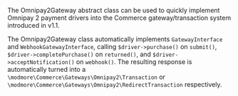 The Omnipay2Gateway abstract class can be used to quickly implement Omnipay 2 payment drivers into the Commerce gateway/transaction system introduced in v1.1.

The Omnipay2Gateway class automatically implements `GatewayInterface` and `WebhookGatewayInterface`, calling `$driver->purchase()` on `submit()`, `$driver->completePurchase()` on `returned()`, and `$driver->acceptNotification()` on `webhook()`. The resulting response is automatically turned into a `\modmore\Commerce\Gateways\Omnipay2\Transaction` or `\modmore\Commerce\Gateways\Omnipay2\RedirectTransaction` respectively.

